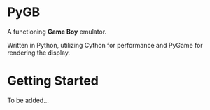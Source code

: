 # PyGB
A functioning **Game Boy** emulator.

Written in Python, utilizing Cython for performance and PyGame for rendering the display.

# Getting Started
To be added...